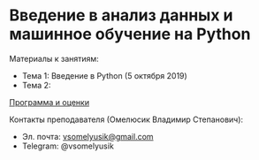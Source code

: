 # Введение в анализ данных и машинное обучение на Python

Материалы к занятиям:
- Тема 1: Введение в Python (5 октября 2019)
- Тема 2:

[Программа и оценки](https://docs.google.com/spreadsheets/d/1cphUB8QTql3f7Aoe57oYgVeWKIc8qAg5HtzL95zB4SE/edit?usp=sharing)

Контакты преподавателя (Омелюсик Владимир Степанович):
- Эл. почта: vsomelyusik@gmail.com
- Telegram: @vsomelyusik
